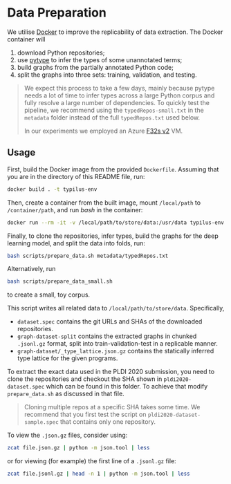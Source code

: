 # Data Preparation

We utilise [Docker](https://www.docker.com/) to improve the replicability of
data extraction. The Docker container will

1. download Python repositories;
2. use [pytype](https://github.com/google/pytype) to infer the types of some
   unannotated terms;
3. build graphs from the partially annotated Python code;
4. split the graphs into three sets: training, validation, and testing.

> We expect this process to take a few days, mainly because pytype
> needs a lot of time to infer types across a large Python corpus and fully resolve a
> large number of dependencies. To quickly test the pipeline, we recommend using
> the `typedRepos-small.txt` in the `metadata` folder instead of the full
> `typedRepos.txt` used below.
>
> In our experiments we employed an Azure [F32s v2](https://docs.microsoft.com/en-us/azure/virtual-machines/fsv2-series?toc=/azure/virtual-machines/linux/toc.json&bc=/azure/virtual-machines/linux/breadcrumb/toc.json) VM.

## Usage

First, build the Docker image from the provided `Dockerfile`. Assuming that you
are in the directory of this README file, run:

```bash
docker build . -t typilus-env
```

Then, create a container from the built image, mount `/local/path` to
`/container/path`, and run _bash_ in the container:

```bash
docker run --rm -it -v /local/path/to/store/data:/usr/data typilus-env:latest bash
```

Finally, to clone the repositories, infer types, build the graphs for the deep
learning model, and split the data into folds, run:

```bash
bash scripts/prepare_data.sh metadata/typedRepos.txt
```

Alternatively, run
```bash
bash scripts/prepare_data_small.sh
```
to create a small, toy corpus.

This script writes all related data to `/local/path/to/store/data`. Specifically,

* `dataset.spec` contains the git URLs and SHAs of the downloaded repositories.
* `graph-dataset-split` contains the extracted graphs in chunked `.jsonl.gz` format,
   split into train-validation-test in a replicable manner.
* `graph-dataset/_type_lattice.json.gz` contains the statically inferred
   type lattice for the given programs.

To extract the exact data used in the PLDI 2020 submission, you need to clone the
repositories and checkout the SHA shown in `pldi2020-dataset.spec` which can be
found in this folder. To achieve that modify `prepare_data.sh` as discussed in
that file. 

> Cloning multiple repos at a specific SHA takes some time. We recommend that you first test the
  script on `pldi2020-dataset-sample.spec` that contains only one repository.

To view the `.json.gz` files, consider using:

```bash
zcat file.json.gz | python -m json.tool | less
```

or for viewing (for example) the first line of a `.jsonl.gz` file:

```bash
zcat file.jsonl.gz | head -n 1 | python -m json.tool | less
```
